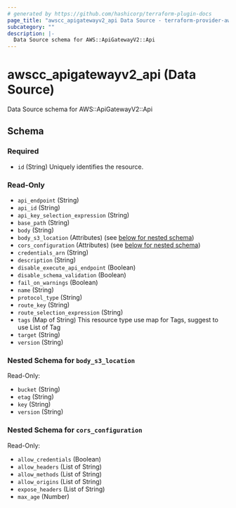 ```yaml
---
# generated by https://github.com/hashicorp/terraform-plugin-docs
page_title: "awscc_apigatewayv2_api Data Source - terraform-provider-awscc"
subcategory: ""
description: |-
  Data Source schema for AWS::ApiGatewayV2::Api
---
```


# awscc_apigatewayv2_api (Data Source)

Data Source schema for AWS::ApiGatewayV2::Api



<!-- schema generated by tfplugindocs -->
## Schema

### Required

- `id` (String) Uniquely identifies the resource.

### Read-Only

- `api_endpoint` (String)
- `api_id` (String)
- `api_key_selection_expression` (String)
- `base_path` (String)
- `body` (String)
- `body_s3_location` (Attributes) (see [below for nested schema](#nestedatt--body_s3_location))
- `cors_configuration` (Attributes) (see [below for nested schema](#nestedatt--cors_configuration))
- `credentials_arn` (String)
- `description` (String)
- `disable_execute_api_endpoint` (Boolean)
- `disable_schema_validation` (Boolean)
- `fail_on_warnings` (Boolean)
- `name` (String)
- `protocol_type` (String)
- `route_key` (String)
- `route_selection_expression` (String)
- `tags` (Map of String) This resource type use map for Tags, suggest to use List of Tag
- `target` (String)
- `version` (String)

<a id="nestedatt--body_s3_location"></a>
### Nested Schema for `body_s3_location`

Read-Only:

- `bucket` (String)
- `etag` (String)
- `key` (String)
- `version` (String)


<a id="nestedatt--cors_configuration"></a>
### Nested Schema for `cors_configuration`

Read-Only:

- `allow_credentials` (Boolean)
- `allow_headers` (List of String)
- `allow_methods` (List of String)
- `allow_origins` (List of String)
- `expose_headers` (List of String)
- `max_age` (Number)
